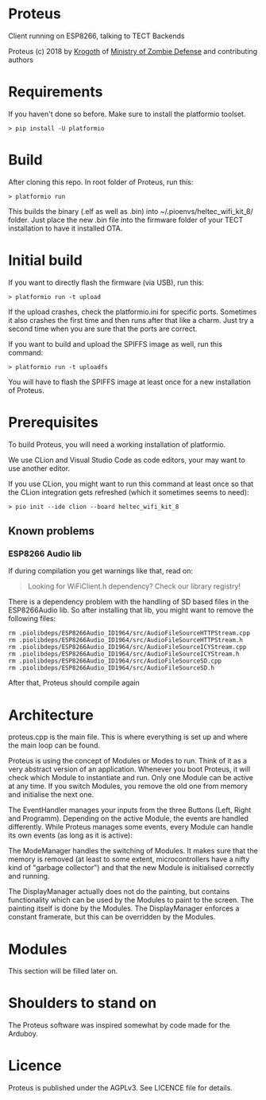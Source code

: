 # Proteus
Client running on ESP8266, talking to TECT Backends

Proteus (c) 2018 by [Krogoth](https://twitter.com/le_krogoth) of [Ministry of Zombie Defense](http://www.mzd.org.uk/) and contributing authors

# Requirements
If you haven't done so before. Make sure to install the platformio toolset.

```
> pip install -U platformio
```

# Build
After cloning this repo. In root folder of Proteus, run this:

```
> platformio run
```

This builds the binary (.elf as well as .bin) into ~/.pioenvs/heltec_wifi_kit_8/ folder. 
Just place the new .bin file into the firmware folder of your TECT installation to 
have it installed OTA.

# Initial build
If you want to directly flash the firmware (via USB), run this:

```
> platformio run -t upload
```

If the upload crashes, check the platformio.ini for specific ports. Sometimes it also crashes the first time and 
then runs after that like a charm. Just try a second time when you are sure that 
the ports are correct.

If you want to build and upload the SPIFFS image as well, run this command:

```
> platformio run -t uploadfs 
```

You will have to flash the SPIFFS image at least once for a new installation of 
Proteus.

# Prerequisites
To build Proteus, you will need a working installation of platformio.

We use CLion and Visual Studio Code as code editors, your may want to use another editor.

If you use CLion, you might want to run this command at least once so that the CLion 
integration gets refreshed (which it sometimes seems to need):

```
> pio init --ide clion --board heltec_wifi_kit_8
```

## Known problems
### ESP8266 Audio lib
If during compilation you get warnings like that, read on:

> Looking for WiFiClient.h dependency? Check our library registry!

There is a dependency problem with the handling of SD based files in the 
ESP8266Audio lib. So after installing that lib, you might want to remove 
the following files:

```
rm .piolibdeps/ESP8266Audio_ID1964/src/AudioFileSourceHTTPStream.cpp
rm .piolibdeps/ESP8266Audio_ID1964/src/AudioFileSourceHTTPStream.h
rm .piolibdeps/ESP8266Audio_ID1964/src/AudioFileSourceICYStream.cpp
rm .piolibdeps/ESP8266Audio_ID1964/src/AudioFileSourceICYStream.h
rm .piolibdeps/ESP8266Audio_ID1964/src/AudioFileSourceSD.cpp
rm .piolibdeps/ESP8266Audio_ID1964/src/AudioFileSourceSD.h
```

After that, Proteus should compile again

# Architecture
proteus.cpp is the main file. This is where everything is set up and where the main 
loop can be found.

Proteus is using the concept of Modules or Modes to run. Think of it as a very abstract 
version of an application. Whenever you boot Proteus, it will check which Module to instantiate 
and run. Only one Module can be active at any time. If you switch Modules, you remove the 
old one from memory and initialise the next one.

The EventHandler manages your inputs from the three Buttons (Left, Right and Programm). 
Depending on the active Module, the events are handled differently. While Proteus manages 
some events, every Module can handle its own events (as long as it is active):

The ModeManager handles the switching of Modules. It makes sure that the memory is removed 
(at least to some extent, microcontrollers have a nifty kind of "garbage collector") and
that the new Module is initialised correctly and running.

The DisplayManager actually does not do the painting, but contains functionality which 
can be used by the Modules to paint to the screen. The painting itself is done by the 
Modules. The DisplayManager enforces a constant framerate, but this can be overridden 
by the Modules.

# Modules
This section will be filled later on.

# Shoulders to stand on
The Proteus software was inspired somewhat by code made for the Arduboy.


# Licence
Proteus is published under the AGPLv3. See LICENCE file for details.
